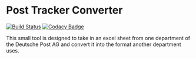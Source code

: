 # Post Tracker Converter
[![Build Status](https://travis-ci.com/SeineEloquenz/post-tracker-conv.svg?branch=master)](https://travis-ci.com/SeineEloquenz/post-tracker-conv)
[![Codacy Badge](https://api.codacy.com/project/badge/Grade/b478211130d54d69a50d51fd0bd16b41)](https://www.codacy.com/manual/alexander-linder/post-tracker-conv?utm_source=github.com&amp;utm_medium=referral&amp;utm_content=SeineEloquenz/post-tracker-conv&amp;utm_campaign=Badge_Grade)

This small tool is designed to take in an excel sheet from one department of the Deutsche Post AG and convert it into
the format another department uses. 